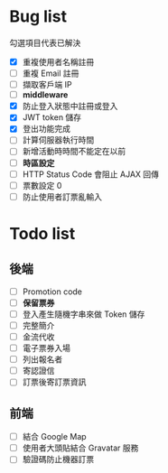 # Bug list

勾選項目代表已解決

- [x] 重複使用者名稱註冊
- [ ] 重複 Email 註冊
- [ ] 擷取客戶端 IP
- [ ] **middleware**
- [x] 防止登入狀態中註冊或登入
- [x] JWT token 儲存
- [x] 登出功能完成
- [ ] 計算伺服器執行時間
- [ ] 新增活動時時間不能定在以前
- [ ] **時區設定**
- [ ] HTTP Status Code 會阻止 AJAX 回傳
- [ ] 票數設定 0
- [ ] 防止使用者訂票亂輸入

# Todo list

## 後端

- [ ] Promotion code
- [ ] **保留票券**
- [ ] 登入產生隨機字串來做 Token 儲存
- [ ] 完整簡介
- [ ] 金流代收
- [ ] 電子票券入場
- [ ] 列出報名者
- [ ] 寄認證信
- [ ] 訂票後寄訂票資訊

## 前端
- [ ] 結合 Google Map
- [ ] 使用者大頭貼結合 Gravatar 服務
- [ ] 驗證碼防止機器訂票
